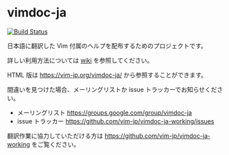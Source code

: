 # vimdoc-ja

[![Build Status](https://travis-ci.org/vim-jp/vimdoc-ja-working.svg?branch=master)](https://travis-ci.org/vim-jp/vimdoc-ja-working)

日本語に翻訳した Vim 付属のヘルプを配布するためのプロジェクトです。

詳しい利用方法については [wiki](https://github.com/vim-jp/vimdoc-ja/wiki) を参照してください。

HTML 版は <https://vim-jp.org/vimdoc-ja/> から参照することができます。

間違いを見つけた場合、メーリングリストか issue トラッカーでお知らせください。

- メーリングリスト <https://groups.google.com/group/vimdoc-ja>
- issue トラッカー <https://github.com/vim-jp/vimdoc-ja-working/issues>

翻訳作業に協力していただける方は <https://github.com/vim-jp/vimdoc-ja-working> をご覧ください。
